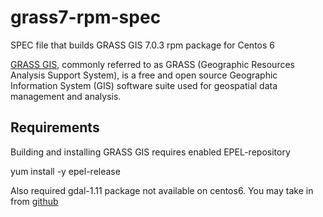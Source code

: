 # grass7-rpm-spec
SPEC file that builds GRASS GIS 7.0.3 rpm package for Centos 6

[GRASS GIS](https://grass.osgeo.org/), commonly referred to as GRASS (Geographic Resources Analysis Support System), is a free and open source Geographic Information System (GIS) software suite used for geospatial data management and analysis.

## Requirements
Building and installing GRASS GIS requires enabled EPEL-repository

  yum install -y epel-release

Also required gdal-1.11 package not available on centos6. You may take in from [github](https://github.com/fedorpatlin/gdal-rpm)
